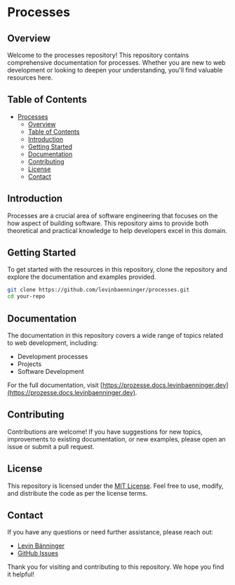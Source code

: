 # Processes

## Overview

Welcome to the processes repository! This repository contains comprehensive documentation for processes. Whether you are new to web development or looking to deepen your understanding, you'll find valuable resources here.

## Table of Contents

- [Processes](#processes)
  * [Overview](#overview)
  * [Table of Contents](#table-of-contents)
  * [Introduction](#introduction)
  * [Getting Started](#getting-started)
  * [Documentation](#documentation)
  * [Contributing](#contributing)
  * [License](#license)
  * [Contact](#contact)

## Introduction

Processes are a crucial area of software engineering that focuses on the how aspect of building software. This repository aims to provide both theoretical and practical knowledge to help developers excel in this domain.

## Getting Started

To get started with the resources in this repository, clone the repository and explore the documentation and examples provided.

```bash
git clone https://github.com/levinbaenninger/processes.git
cd your-repo
```

## Documentation

The documentation in this repository covers a wide range of topics related to web development, including:

- Development processes
- Projects
- Software Development

For the full documentation, visit [https://prozesse.docs.levinbaenninger.dev](https://prozesse.docs.levinbaenninger.dev).

## Contributing

Contributions are welcome! If you have suggestions for new topics, improvements to existing documentation, or new examples, please open an issue or submit a pull request.

## License

This repository is licensed under the [MIT License](./LICENSE). Feel free to use, modify, and distribute the code as per the license terms.

## Contact

If you have any questions or need further assistance, please reach out:

- [Levin Bänninger](mailto:l.baenninger@icloud.com)
- [GitHub Issues](https://github.com/levinbaenninger/processes/issues)

Thank you for visiting and contributing to this repository. We hope you find it helpful!
